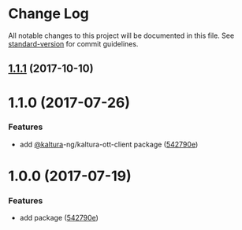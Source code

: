 # Change Log

All notable changes to this project will be documented in this file.
See [standard-version](https://github.com/conventional-changelog/standard-version) for commit guidelines.

<a name="1.1.1"></a>
## [1.1.1](https://github.com/kaltura/kaltura-ng/compare/@kaltura-ng/kaltura-ott-client@1.1.0...@kaltura-ng/kaltura-ott-client@1.1.1) (2017-10-10)




<a name="1.1.0"></a>
# 1.1.0 (2017-07-26)


### Features

* add [@kaltura](https://github.com/kaltura)-ng/kaltura-ott-client package ([542790e](https://github.com/kaltura/kaltura-ng/commit/542790e))




<a name="1.1.0"></a>
# 1.0.0 (2017-07-19)


### Features

* add package ([542790e](https://github.com/kaltura/kaltura-ng/commit/542790e))
